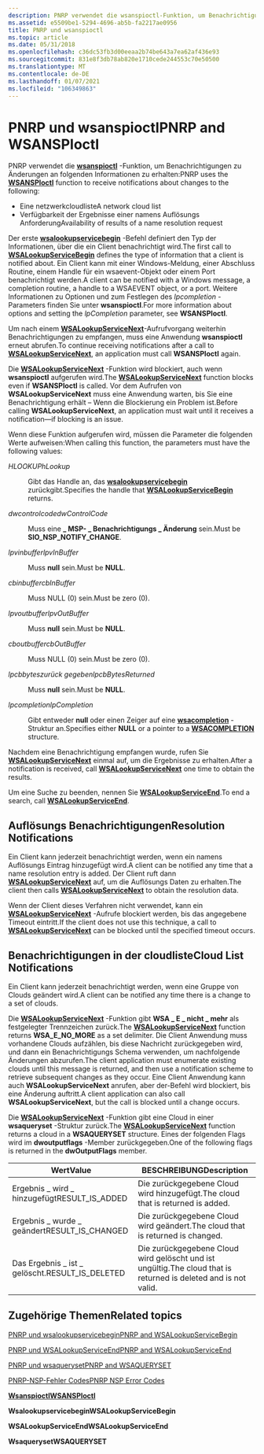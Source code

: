 ```yaml
---
description: PNRP verwendet die wsanspioctl-Funktion, um Benachrichtigungen zu Änderungen an folgenden Informationen zu erhalten.
ms.assetid: e5509be1-5294-4696-ab5b-fa2217ae0956
title: PNRP und wsanspioctl
ms.topic: article
ms.date: 05/31/2018
ms.openlocfilehash: c36dc53fb3d00eeaa2b74be643a7ea62af436e93
ms.sourcegitcommit: 831e8f3db78ab820e1710cede244553c70e50500
ms.translationtype: MT
ms.contentlocale: de-DE
ms.lasthandoff: 01/07/2021
ms.locfileid: "106349863"
---
```

# <a name="pnrp-and-wsanspioctl"></a><span data-ttu-id="0ab82-103">PNRP und wsanspioctl</span><span class="sxs-lookup"><span data-stu-id="0ab82-103">PNRP and WSANSPIoctl</span></span>

<span data-ttu-id="0ab82-104">PNRP verwendet die [**wsanspioctl**](winsock-nsp-reference-links.md) -Funktion, um Benachrichtigungen zu Änderungen an folgenden Informationen zu erhalten:</span><span class="sxs-lookup"><span data-stu-id="0ab82-104">PNRP uses the [**WSANSPIoctl**](winsock-nsp-reference-links.md) function to receive notifications about changes to the following:</span></span>

-   <span data-ttu-id="0ab82-105">Eine netzwerkcloudliste</span><span class="sxs-lookup"><span data-stu-id="0ab82-105">A network cloud list</span></span>
-   <span data-ttu-id="0ab82-106">Verfügbarkeit der Ergebnisse einer namens Auflösungs Anforderung</span><span class="sxs-lookup"><span data-stu-id="0ab82-106">Availability of results of a name resolution request</span></span>

<span data-ttu-id="0ab82-107">Der erste [**wsalookupservicebegin**](winsock-nsp-reference-links.md) -Befehl definiert den Typ der Informationen, über die ein Client benachrichtigt wird.</span><span class="sxs-lookup"><span data-stu-id="0ab82-107">The first call to [**WSALookupServiceBegin**](winsock-nsp-reference-links.md) defines the type of information that a client is notified about.</span></span> <span data-ttu-id="0ab82-108">Ein Client kann mit einer Windows-Meldung, einer Abschluss Routine, einem Handle für ein wsaevent-Objekt oder einem Port benachrichtigt werden.</span><span class="sxs-lookup"><span data-stu-id="0ab82-108">A client can be notified with a Windows message, a completion routine, a handle to a WSAEVENT object, or a port.</span></span> <span data-ttu-id="0ab82-109">Weitere Informationen zu Optionen und zum Festlegen des *lpcompletion* -Parameters finden Sie unter **wsanspioctl**.</span><span class="sxs-lookup"><span data-stu-id="0ab82-109">For more information about options and setting the *lpCompletion* parameter, see **WSANSPIoctl**.</span></span>

<span data-ttu-id="0ab82-110">Um nach einem [**WSALookupServiceNext**](winsock-nsp-reference-links.md)-Aufrufvorgang weiterhin Benachrichtigungen zu empfangen, muss eine Anwendung **wsanspioctl** erneut abrufen.</span><span class="sxs-lookup"><span data-stu-id="0ab82-110">To continue receiving notifications after a call to [**WSALookupServiceNext**](winsock-nsp-reference-links.md), an application must call **WSANSPIoctl** again.</span></span>

<span data-ttu-id="0ab82-111">Die [**WSALookupServiceNext**](winsock-nsp-reference-links.md) -Funktion wird blockiert, auch wenn **wsanspioctl** aufgerufen wird.</span><span class="sxs-lookup"><span data-stu-id="0ab82-111">The [**WSALookupServiceNext**](winsock-nsp-reference-links.md) function blocks even if **WSANSPIoctl** is called.</span></span> <span data-ttu-id="0ab82-112">Vor dem Aufrufen von **WSALookupServiceNext** muss eine Anwendung warten, bis Sie eine Benachrichtigung erhält – Wenn die Blockierung ein Problem ist.</span><span class="sxs-lookup"><span data-stu-id="0ab82-112">Before calling **WSALookupServiceNext**, an application must wait until it receives a notification—if blocking is an issue.</span></span>

<span data-ttu-id="0ab82-113">Wenn diese Funktion aufgerufen wird, müssen die Parameter die folgenden Werte aufweisen:</span><span class="sxs-lookup"><span data-stu-id="0ab82-113">When calling this function, the parameters must have the following values:</span></span>

<dl> <dt>

<span data-ttu-id="0ab82-114"><span id="hLookup"></span><span id="hlookup"></span><span id="HLOOKUP"></span>*HLOOKUP*</span><span class="sxs-lookup"><span data-stu-id="0ab82-114"><span id="hLookup"></span><span id="hlookup"></span><span id="HLOOKUP"></span>*hLookup*</span></span>
</dt> <dd>

<span data-ttu-id="0ab82-115">Gibt das Handle an, das [**wsalookupservicebegin**](winsock-nsp-reference-links.md) zurückgibt.</span><span class="sxs-lookup"><span data-stu-id="0ab82-115">Specifies the handle that [**WSALookupServiceBegin**](winsock-nsp-reference-links.md) returns.</span></span>

</dd> <dt>

<span data-ttu-id="0ab82-116"><span id="dwControlCode"></span><span id="dwcontrolcode"></span><span id="DWCONTROLCODE"></span>*dwcontrolcode*</span><span class="sxs-lookup"><span data-stu-id="0ab82-116"><span id="dwControlCode"></span><span id="dwcontrolcode"></span><span id="DWCONTROLCODE"></span>*dwControlCode*</span></span>
</dt> <dd>

<span data-ttu-id="0ab82-117">Muss eine **\_ MSP- \_ Benachrichtigungs \_ Änderung** sein.</span><span class="sxs-lookup"><span data-stu-id="0ab82-117">Must be **SIO\_NSP\_NOTIFY\_CHANGE**.</span></span>

</dd> <dt>

<span data-ttu-id="0ab82-118"><span id="lpvInBuffer"></span><span id="lpvinbuffer"></span><span id="LPVINBUFFER"></span>*lpvinbuffer*</span><span class="sxs-lookup"><span data-stu-id="0ab82-118"><span id="lpvInBuffer"></span><span id="lpvinbuffer"></span><span id="LPVINBUFFER"></span>*lpvInBuffer*</span></span>
</dt> <dd>

<span data-ttu-id="0ab82-119">Muss **null** sein.</span><span class="sxs-lookup"><span data-stu-id="0ab82-119">Must be **NULL**.</span></span>

</dd> <dt>

<span data-ttu-id="0ab82-120"><span id="cbInBuffer"></span><span id="cbinbuffer"></span><span id="CBINBUFFER"></span>*cbinbuffer*</span><span class="sxs-lookup"><span data-stu-id="0ab82-120"><span id="cbInBuffer"></span><span id="cbinbuffer"></span><span id="CBINBUFFER"></span>*cbInBuffer*</span></span>
</dt> <dd>

<span data-ttu-id="0ab82-121">Muss NULL (0) sein.</span><span class="sxs-lookup"><span data-stu-id="0ab82-121">Must be zero (0).</span></span>

</dd> <dt>

<span data-ttu-id="0ab82-122"><span id="lpvOutBuffer"></span><span id="lpvoutbuffer"></span><span id="LPVOUTBUFFER"></span>*lpvoutbuffer*</span><span class="sxs-lookup"><span data-stu-id="0ab82-122"><span id="lpvOutBuffer"></span><span id="lpvoutbuffer"></span><span id="LPVOUTBUFFER"></span>*lpvOutBuffer*</span></span>
</dt> <dd>

<span data-ttu-id="0ab82-123">Muss **null** sein.</span><span class="sxs-lookup"><span data-stu-id="0ab82-123">Must be **NULL**.</span></span>

</dd> <dt>

<span data-ttu-id="0ab82-124"><span id="cbOutBuffer"></span><span id="cboutbuffer"></span><span id="CBOUTBUFFER"></span>*cboutbuffer*</span><span class="sxs-lookup"><span data-stu-id="0ab82-124"><span id="cbOutBuffer"></span><span id="cboutbuffer"></span><span id="CBOUTBUFFER"></span>*cbOutBuffer*</span></span>
</dt> <dd>

<span data-ttu-id="0ab82-125">Muss NULL (0) sein.</span><span class="sxs-lookup"><span data-stu-id="0ab82-125">Must be zero (0).</span></span>

</dd> <dt>

<span data-ttu-id="0ab82-126"><span id="lpcbBytesReturned"></span><span id="lpcbbytesreturned"></span><span id="LPCBBYTESRETURNED"></span>*lpcbbyteszurück gegeben*</span><span class="sxs-lookup"><span data-stu-id="0ab82-126"><span id="lpcbBytesReturned"></span><span id="lpcbbytesreturned"></span><span id="LPCBBYTESRETURNED"></span>*lpcbBytesReturned*</span></span>
</dt> <dd>

<span data-ttu-id="0ab82-127">Muss **null** sein.</span><span class="sxs-lookup"><span data-stu-id="0ab82-127">Must be **NULL**.</span></span>

</dd> <dt>

<span data-ttu-id="0ab82-128"><span id="lpCompletion"></span><span id="lpcompletion"></span><span id="LPCOMPLETION"></span>*lpcompletion*</span><span class="sxs-lookup"><span data-stu-id="0ab82-128"><span id="lpCompletion"></span><span id="lpcompletion"></span><span id="LPCOMPLETION"></span>*lpCompletion*</span></span>
</dt> <dd>

<span data-ttu-id="0ab82-129">Gibt entweder **null** oder einen Zeiger auf eine [**wsacompletion**](winsock-nsp-reference-links.md) -Struktur an.</span><span class="sxs-lookup"><span data-stu-id="0ab82-129">Specifies either **NULL** or a pointer to a [**WSACOMPLETION**](winsock-nsp-reference-links.md) structure.</span></span>

</dd> </dl>

<span data-ttu-id="0ab82-130">Nachdem eine Benachrichtigung empfangen wurde, rufen Sie [**WSALookupServiceNext**](winsock-nsp-reference-links.md) einmal auf, um die Ergebnisse zu erhalten.</span><span class="sxs-lookup"><span data-stu-id="0ab82-130">After a notification is received, call [**WSALookupServiceNext**](winsock-nsp-reference-links.md) one time to obtain the results.</span></span>

<span data-ttu-id="0ab82-131">Um eine Suche zu beenden, nennen Sie [**WSALookupServiceEnd**](winsock-nsp-reference-links.md).</span><span class="sxs-lookup"><span data-stu-id="0ab82-131">To end a search, call [**WSALookupServiceEnd**](winsock-nsp-reference-links.md).</span></span>

## <a name="resolution-notifications"></a><span data-ttu-id="0ab82-132">Auflösungs Benachrichtigungen</span><span class="sxs-lookup"><span data-stu-id="0ab82-132">Resolution Notifications</span></span>

<span data-ttu-id="0ab82-133">Ein Client kann jederzeit benachrichtigt werden, wenn ein namens Auflösungs Eintrag hinzugefügt wird.</span><span class="sxs-lookup"><span data-stu-id="0ab82-133">A client can be notified any time that a name resolution entry is added.</span></span> <span data-ttu-id="0ab82-134">Der Client ruft dann [**WSALookupServiceNext**](winsock-nsp-reference-links.md) auf, um die Auflösungs Daten zu erhalten.</span><span class="sxs-lookup"><span data-stu-id="0ab82-134">The client then calls [**WSALookupServiceNext**](winsock-nsp-reference-links.md) to obtain the resolution data.</span></span>

<span data-ttu-id="0ab82-135">Wenn der Client dieses Verfahren nicht verwendet, kann ein [**WSALookupServiceNext**](winsock-nsp-reference-links.md) -Aufrufe blockiert werden, bis das angegebene Timeout eintritt.</span><span class="sxs-lookup"><span data-stu-id="0ab82-135">If the client does not use this technique, a call to [**WSALookupServiceNext**](winsock-nsp-reference-links.md) can be blocked until the specified timeout occurs.</span></span>

## <a name="cloud-list-notifications"></a><span data-ttu-id="0ab82-136">Benachrichtigungen in der cloudliste</span><span class="sxs-lookup"><span data-stu-id="0ab82-136">Cloud List Notifications</span></span>

<span data-ttu-id="0ab82-137">Ein Client kann jederzeit benachrichtigt werden, wenn eine Gruppe von Clouds geändert wird.</span><span class="sxs-lookup"><span data-stu-id="0ab82-137">A client can be notified any time there is a change to a set of clouds.</span></span>

<span data-ttu-id="0ab82-138">Die [**WSALookupServiceNext**](winsock-nsp-reference-links.md) -Funktion gibt **WSA \_ E \_ nicht \_ mehr** als festgelegter Trennzeichen zurück.</span><span class="sxs-lookup"><span data-stu-id="0ab82-138">The [**WSALookupServiceNext**](winsock-nsp-reference-links.md) function returns **WSA\_E\_NO\_MORE** as a set delimiter.</span></span> <span data-ttu-id="0ab82-139">Die Client Anwendung muss vorhandene Clouds aufzählen, bis diese Nachricht zurückgegeben wird, und dann ein Benachrichtigungs Schema verwenden, um nachfolgende Änderungen abzurufen.</span><span class="sxs-lookup"><span data-stu-id="0ab82-139">The client application must enumerate existing clouds until this message is returned, and then use a notification scheme to retrieve subsequent changes as they occur.</span></span> <span data-ttu-id="0ab82-140">Eine Client Anwendung kann auch **WSALookupServiceNext** anrufen, aber der-Befehl wird blockiert, bis eine Änderung auftritt.</span><span class="sxs-lookup"><span data-stu-id="0ab82-140">A client application can also call **WSALookupServiceNext**, but the call is blocked until a change occurs.</span></span>

<span data-ttu-id="0ab82-141">Die [**WSALookupServiceNext**](winsock-nsp-reference-links.md) -Funktion gibt eine Cloud in einer **wsaqueryset** -Struktur zurück.</span><span class="sxs-lookup"><span data-stu-id="0ab82-141">The [**WSALookupServiceNext**](winsock-nsp-reference-links.md) function returns a cloud in a **WSAQUERYSET** structure.</span></span> <span data-ttu-id="0ab82-142">Eines der folgenden Flags wird im **dwoutputflags** -Member zurückgegeben.</span><span class="sxs-lookup"><span data-stu-id="0ab82-142">One of the following flags is returned in the **dwOutputFlags** member.</span></span>



| <span data-ttu-id="0ab82-143">Wert</span><span class="sxs-lookup"><span data-stu-id="0ab82-143">Value</span></span>               | <span data-ttu-id="0ab82-144">BESCHREIBUNG</span><span class="sxs-lookup"><span data-stu-id="0ab82-144">Description</span></span>                                             |
|---------------------|---------------------------------------------------------|
| <span data-ttu-id="0ab82-145">Ergebnis \_ wird \_ hinzugefügt</span><span class="sxs-lookup"><span data-stu-id="0ab82-145">RESULT\_IS\_ADDED</span></span>   | <span data-ttu-id="0ab82-146">Die zurückgegebene Cloud wird hinzugefügt.</span><span class="sxs-lookup"><span data-stu-id="0ab82-146">The cloud that is returned is added.</span></span>                    |
| <span data-ttu-id="0ab82-147">Ergebnis \_ wurde \_ geändert</span><span class="sxs-lookup"><span data-stu-id="0ab82-147">RESULT\_IS\_CHANGED</span></span> | <span data-ttu-id="0ab82-148">Die zurückgegebene Cloud wird geändert.</span><span class="sxs-lookup"><span data-stu-id="0ab82-148">The cloud that is returned is changed.</span></span>                  |
| <span data-ttu-id="0ab82-149">Das Ergebnis \_ ist \_ gelöscht.</span><span class="sxs-lookup"><span data-stu-id="0ab82-149">RESULT\_IS\_DELETED</span></span> | <span data-ttu-id="0ab82-150">Die zurückgegebene Cloud wird gelöscht und ist ungültig.</span><span class="sxs-lookup"><span data-stu-id="0ab82-150">The cloud that is returned is deleted and is not valid.</span></span> |



 

## <a name="related-topics"></a><span data-ttu-id="0ab82-151">Zugehörige Themen</span><span class="sxs-lookup"><span data-stu-id="0ab82-151">Related topics</span></span>

<dl> <dt>

[<span data-ttu-id="0ab82-152">PNRP und wsalookupservicebegin</span><span class="sxs-lookup"><span data-stu-id="0ab82-152">PNRP and WSALookupServiceBegin</span></span>](pnrp-and-wsalookupservicebegin.md)
</dt> <dt>

[<span data-ttu-id="0ab82-153">PNRP und WSALookupServiceEnd</span><span class="sxs-lookup"><span data-stu-id="0ab82-153">PNRP and WSALookupServiceEnd</span></span>](pnrp-and-wsalookupserviceend.md)
</dt> <dt>

[<span data-ttu-id="0ab82-154">PNRP und wsaqueryset</span><span class="sxs-lookup"><span data-stu-id="0ab82-154">PNRP and WSAQUERYSET</span></span>](pnrp-and-wsaqueryset.md)
</dt> <dt>

[<span data-ttu-id="0ab82-155">PNRP-NSP-Fehler Codes</span><span class="sxs-lookup"><span data-stu-id="0ab82-155">PNRP NSP Error Codes</span></span>](pnrp-nsp-error-codes.md)
</dt> <dt>

[<span data-ttu-id="0ab82-156">**Wsanspioctl**</span><span class="sxs-lookup"><span data-stu-id="0ab82-156">**WSANSPIoctl**</span></span>](winsock-nsp-reference-links.md)
</dt> <dt>

<span data-ttu-id="0ab82-157">**Wsalookupservicebegin**</span><span class="sxs-lookup"><span data-stu-id="0ab82-157">**WSALookupServiceBegin**</span></span>
</dt> <dt>

<span data-ttu-id="0ab82-158">**WSALookupServiceEnd**</span><span class="sxs-lookup"><span data-stu-id="0ab82-158">**WSALookupServiceEnd**</span></span>
</dt> <dt>

<span data-ttu-id="0ab82-159">**Wsaqueryset**</span><span class="sxs-lookup"><span data-stu-id="0ab82-159">**WSAQUERYSET**</span></span>
</dt> </dl>

 

 



